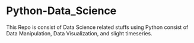 # Python-Data_Science
This Repo is consist of Data Science related stuffs using Python consist of Data Manipulation, Data Visualization, and slight timeseries.
